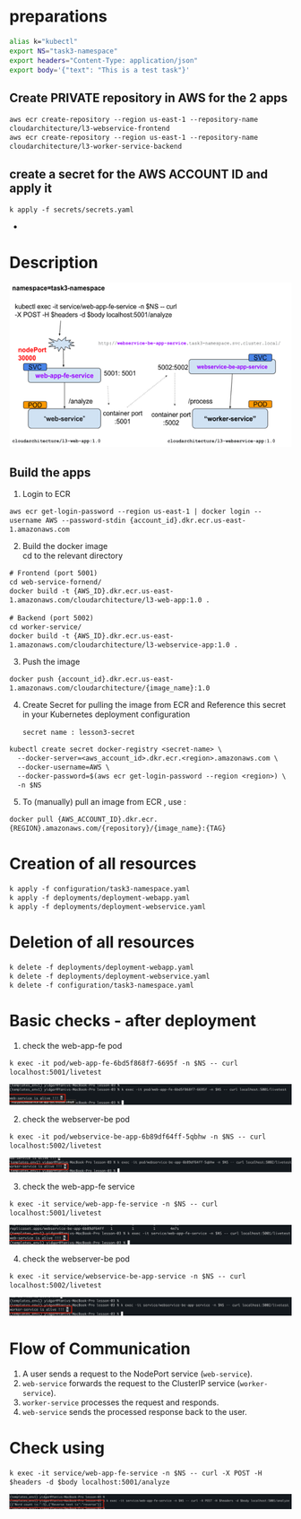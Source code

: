 # preparations 
```sh
alias k="kubectl"
export NS="task3-namespace"
export headers="Content-Type: application/json"
export body='{"text": "This is a test task"}'
```
## Create PRIVATE repository in AWS for the 2 apps 
```shell
aws ecr create-repository --region us-east-1 --repository-name cloudarchitecture/l3-webservice-frontend
aws ecr create-repository --region us-east-1 --repository-name cloudarchitecture/l3-worker-service-backend 
```
## create a secret for the AWS ACCOUNT ID and apply it 
```shell
k apply -f secrets/secrets.yaml
```

- 
# Description
![img_6.png](img_6.png)


## Build the apps 
1. Login to ECR
```shell 
aws ecr get-login-password --region us-east-1 | docker login --username AWS --password-stdin {account_id}.dkr.ecr.us-east-1.amazonaws.com
``` 

2. Build the docker image  
cd to the relevant directory
```shell
# Frontend (port 5001)
cd web-service-fornend/
docker build -t {AWS_ID}.dkr.ecr.us-east-1.amazonaws.com/cloudarchitecture/l3-web-app:1.0 .

# Backend (port 5002)
cd worker-service/
docker build -t {AWS_ID}.dkr.ecr.us-east-1.amazonaws.com/cloudarchitecture/l3-webservice-app:1.0 .
```

3. Push the image
```shell
docker push {account_id}.dkr.ecr.us-east-1.amazonaws.com/cloudarchitecture/{image_name}:1.0
```

4. Create Secret for pulling the image from ECR 
   and Reference this secret in your Kubernetes deployment configuration
   
    `secret name : lesson3-secret` 
```shell
kubectl create secret docker-registry <secret-name> \
  --docker-server=<aws_account_id>.dkr.ecr.<region>.amazonaws.com \
  --docker-username=AWS \
  --docker-password=$(aws ecr get-login-password --region <region>) \
  -n $NS
```
5. To (manually) pull an image from ECR , use :
```shell
docker pull {AWS_ACCOUNT_ID}.dkr.ecr.{REGION}.amazonaws.com/{repository}/{image_name}:{TAG}
```

# Creation of all resources
```shell
k apply -f configuration/task3-namespace.yaml
k apply -f deployments/deployment-webapp.yaml
k apply -f deployments/deployment-webservice.yaml
```

# Deletion of all resources
```shell
k delete -f deployments/deployment-webapp.yaml
k delete -f deployments/deployment-webservice.yaml
k delete -f configuration/task3-namespace.yaml
```

# Basic checks - after deployment
1. check the web-app-fe pod 
```shell
k exec -it pod/web-app-fe-6bd5f868f7-6695f -n $NS -- curl localhost:5001/livetest
```
![img_7.png](img_7.png)

2. check the webserver-be pod 
```shell
k exec -it pod/webservice-be-app-6b89df64ff-5qbhw -n $NS -- curl localhost:5002/livetest
```
![img_3.png](img_3.png)

3. check the web-app-fe service 
```shell
k exec -it service/web-app-fe-service -n $NS -- curl localhost:5001/livetest
```
![img.png](img.png)

4. check the webserver-be pod
```shell
k exec -it service/webservice-be-app-service -n $NS -- curl localhost:5002/livetest
```
![img_1.png](img_1.png)

# Flow of Communication
1. A user sends a request to the NodePort service (`web-service`).
2. `web-service` forwards the request to the ClusterIP service (`worker-service`).
3. `worker-service` processes the request and responds.
4. `web-service` sends the processed response back to the user.


# Check using
```shell
k exec -it service/web-app-fe-service -n $NS -- curl -X POST -H $headers -d $body localhost:5001/analyze
```
![img_5.png](img_5.png) 